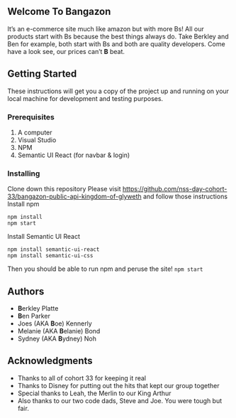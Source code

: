 ## Welcome To Bangazon

It’s an e-commerce site much like amazon but with more Bs! All our products start with Bs because the best things always do. 
Take Berkley and Ben for example, both start with Bs and both are quality developers. Come have a look see, our prices can’t **B** beat.

## Getting Started

These instructions will get you a copy of the project up and running on your local machine for development and testing purposes.

### Prerequisites

1. A computer
2. Visual Studio
3. NPM
4. Semantic UI React (for navbar & login)

### Installing

Clone down this repository
Please visit https://github.com/nss-day-cohort-33/bangazon-public-api-kingdom-of-glyweth and follow those instructions
Install npm 
```
npm install
npm start
```
Install Semantic UI React 
```
npm install semantic-ui-react
npm install semantic-ui-css
```
Then you should be able to run npm and peruse the site!
```npm start```

## Authors

* **B**erkley Platte
* **B**en Parker
* Joes (AKA **B**oe) Kennerly
* Melanie (AKA **B**elanie) Bond
* Sydney (AKA **B**ydney) Noh

## Acknowledgments

* Thanks to all of cohort 33 for keeping it real
* Thanks to Disney for putting out the hits that kept our group together
* Special thanks to Leah, the Merlin to our King Arthur
* Also thanks to our two code dads, Steve and Joe. You were tough but fair.
